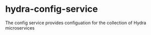 # hydra-config-service
The config service provides configuation for the collection of Hydra microservices